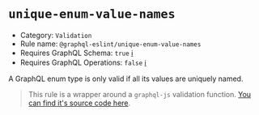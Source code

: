 # `unique-enum-value-names`

- Category: `Validation`
- Rule name: `@graphql-eslint/unique-enum-value-names`
- Requires GraphQL Schema: `true` [ℹ️](../../README.md#extended-linting-rules-with-graphql-schema)
- Requires GraphQL Operations: `false` [ℹ️](../../README.md#extended-linting-rules-with-siblings-operations)

A GraphQL enum type is only valid if all its values are uniquely named.

> This rule is a wrapper around a `graphql-js` validation function. [You can find it's source code here](https://github.com/graphql/graphql-js/blob/master/src/validation/rules/UniqueEnumValueNamesRule.js).